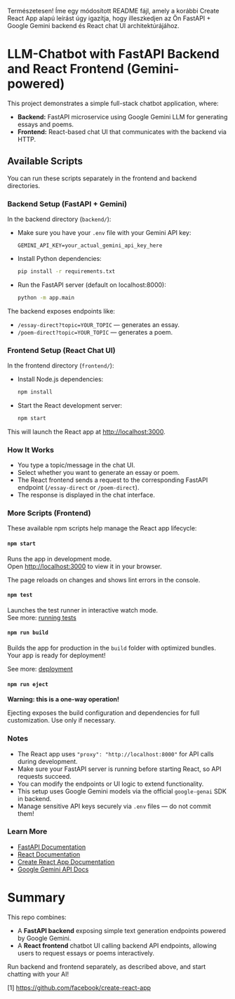 Természetesen! Íme egy módosított README fájl, amely a korábbi Create React App alapú leírást úgy igazítja, hogy illeszkedjen az Ön FastAPI + Google Gemini backend és React chat UI architektúrájához.

# LLM-Chatbot with FastAPI Backend and React Frontend (Gemini-powered)

This project demonstrates a simple full-stack chatbot application, where:

- **Backend:** FastAPI microservice using Google Gemini LLM for generating essays and poems.
- **Frontend:** React-based chat UI that communicates with the backend via HTTP.

## Available Scripts

You can run these scripts separately in the frontend and backend directories.

### Backend Setup (FastAPI + Gemini)

In the backend directory (`backend/`):

- Make sure you have your `.env` file with your Gemini API key:

  ```
  GEMINI_API_KEY=your_actual_gemini_api_key_here
  ```

- Install Python dependencies:

  ```bash
  pip install -r requirements.txt
  ```

- Run the FastAPI server (default on localhost:8000):

  ```bash
  python -m app.main
  ```

The backend exposes endpoints like:

- `/essay-direct?topic=YOUR_TOPIC` — generates an essay.
- `/poem-direct?topic=YOUR_TOPIC` — generates a poem.

### Frontend Setup (React Chat UI)

In the frontend directory (`frontend/`):

- Install Node.js dependencies:

  ```bash
  npm install
  ```

- Start the React development server:

  ```bash
  npm start
  ```

This will launch the React app at [http://localhost:3000](http://localhost:3000).

### How It Works

- You type a topic/message in the chat UI.
- Select whether you want to generate an essay or poem.
- The React frontend sends a request to the corresponding FastAPI endpoint (`/essay-direct` or `/poem-direct`).
- The response is displayed in the chat interface.

### More Scripts (Frontend)

These available npm scripts help manage the React app lifecycle:

#### `npm start`

Runs the app in development mode.  
Open [http://localhost:3000](http://localhost:3000) to view it in your browser.

The page reloads on changes and shows lint errors in the console.

#### `npm test`

Launches the test runner in interactive watch mode.  
See more: [running tests](https://facebook.github.io/create-react-app/docs/running-tests)

#### `npm run build`

Builds the app for production in the `build` folder with optimized bundles.  
Your app is ready for deployment!

See more: [deployment](https://facebook.github.io/create-react-app/docs/deployment)

#### `npm run eject`

**Warning: this is a one-way operation!**

Ejecting exposes the build configuration and dependencies for full customization. Use only if necessary.

### Notes

- The React app uses `"proxy": "http://localhost:8000"` for API calls during development.
- Make sure your FastAPI server is running before starting React, so API requests succeed.
- You can modify the endpoints or UI logic to extend functionality.
- This setup uses Google Gemini models via the official `google-genai` SDK in backend.
- Manage sensitive API keys securely via `.env` files — do not commit them!

### Learn More

- [FastAPI Documentation](https://fastapi.tiangolo.com/)
- [React Documentation](https://reactjs.org/)
- [Create React App Documentation](https://facebook.github.io/create-react-app/docs/getting-started)
- [Google Gemini API Docs](https://developers.generativeai.google/)

# Summary

This repo combines:

- A **FastAPI backend** exposing simple text generation endpoints powered by Google Gemini.
- A **React frontend** chatbot UI calling backend API endpoints, allowing users to request essays or poems interactively.

Run backend and frontend separately, as described above, and start chatting with your AI!


[1] https://github.com/facebook/create-react-app